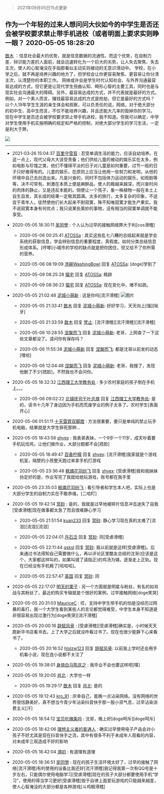 > 2021年09月05日15点更新
<link rel="stylesheet" href="https://cdn.jsdelivr.net/gh/taotie6/sampleJSON@main/css/photo_show.css">


 ## 作为一个年轻的过来人想问问大伙如今的中学生是否还会被学校要求禁止带手机进校（或者明面上要求实则睁一眼？ 2020-05-05 18:28:20

 [㪚木](https://www.coolapk.com/feed/18616934?shareKey=MGI4MGFhOTk1NWZiNjEzMTc1NTI~) ：信息社会最大的优势，就是信息数据的流通性。而这个优势，在自制力差、辩识能力差的人面前，就会迅速转化为一个巨大的劣势，让人失去聚焦、失去主次，使人的心智淹没在手指那看似主动实则被动的无意识滑动中。
学校，在小学之后，就不再是培养兴趣的地方了<!--break-->，但学校会让你更容易聚焦、更容易让你分清主次，认清楚你的本职工作。
网络或许会是学生时代认知社会、与外界沟通最容易达成的方式，但它更是让现代学生扭曲认知、畸形心智的主要工具，同时也是与现实社会沟通最大的障碍。另外，最容易达成的方式，并不代表就是最好的方式。例如，对一个素人而言，赚钱最容易达成的方式是抢劫，但它是最好的方式吗？
以个人19年学生生涯的亲生体会和观察，可以负责任的说，网络，对于绝大部分的初中生、高中生而言，不仅不能培养兴趣，并且还能大几率的毁掉你的学习。
现在中学生是否还会被学校要求禁止带手机进校，我不知道。但我可以确定，中学对学生使用手机实施明确的规定和严格的控制，对绝大部分学生的学习生活，一定是利大于弊。 

<div class="album">
<img class="img-item" src="https://image.coolapk.com/feed/2019/0426/07/1081091_1556235188_5617@322x233.gif" />
</div>

 ------- 

- 2021-03-26 15:04:37 [百里守雪音](uid=1080769) : 忍受单调生活的能力，应该自幼培养。在这一点上，现代父母大大该受责备；他们供给儿童的被动的娱乐实在太多，例如电影与珍馐之类，他们不懂得平淡的日子对儿童是如何重要，过节一般的日子只好难得有的。儿童的娱乐，在原则上应当让他用一些努力和发明，从他的环境中自己去创造出来。凡是兴奋的<!--break-->，同时不包括体力运动的娱乐，如观剧等等，决不可常有。刺激在本质上便是麻醉品，使人的瘾越来越深，而兴奋时间的肉体的静止，又是违反本能的。倘使让一个孩子，象一株植物一般在本土上自生自发，其长成的结果一定极其圆满。太多的旅行，太多复杂的印象，不适宜于青年人，徒然使他们长大起来不耐寂寞，殊不知唯寂寞才能生产果实。我不说寂寞本身有何优点；我只说某些美妙的事物，没有相当的寂寞单调就不能享受。 

- 2020-05-05 18:30:11 [吴同學](uid=1320218) : 个人认为过早的接触网络弊大于利[cos滑稽] 

    - 2020-05-06 00:25:41 [ATOSSa](uid=2489532) : 其实这些乱七八糟的总结起来就是学会系统的获取信息，学会辨别信息的重要程度，真假度。如何分类总结信息形成体系。[哼唧]小城市的学校的缺点就是把你困住，但又给不了你所需的营养。 

    - 2020-05-06 08:19:09 [洗碗WashingBowl](uid=1985731) 回复 [ATOSSa](uid=2489532): [doge]学到了 

    - 2020-05-09 08:25:28 [猫宅](uid=1626064) 回复 [ATOSSa](uid=2489532): 精辟 

    - 2020-05-09 08:36:23 [猫宅](uid=1626064) 回复 [ATOSSa](uid=2489532): 现在变化中，堵不如疏。 

- 2020-05-05 21:02:48 [泥城小萌新](uid=2856292) : 这是你吗[流汗滑稽] ![图片](https://image.coolapk.com/feed/2020/0505/21/2856292_6a842e88_3767_7048@1440x3120.jpeg)

    - 2020-05-05 21:33:41 [㪚木](uid=1081091) 回复 [泥城小萌新](uid=2856292): 好好学习，天天向上[强][呲牙] 

    - 2020-05-05 21:33:59 [㪚木](uid=1081091) 回复 [梵止](uid=1173533): [流汗滑稽][流汗滑稽][流汗滑稽] 

    - 2020-05-06 10:28:55 [涅槃而飞](uid=1128897) 回复 [泥城小萌新](uid=2856292): 老哥，上网查了一下这些文章都没了。请问你有保存吗？ 

    - 2020-05-06 11:55:38 [泥城小萌新](uid=2856292) 回复 [涅槃而飞](uid=1128897): 都是沈哥以前发的动态[嘿哈] 

    - 2020-05-06 12:04:48 [涅槃而飞](uid=1128897) 回复 [泥城小萌新](uid=2856292): 老哥，我搜了，发现他删了不少[捂脸]，不然我也不会问你。 

- 2020-05-05 18:32:32 [江西理工大学教务处](uid=2334391) : 多少农村家庭的孩子倒在手机上。。。 

    - 2020-05-06 09:02:22 [北镇抚司千叶总旗](uid=2355110) 回复 [江西理工大学教务处](uid=2334391): 是的，读书十几年了身边因为手机而荒废学业的例子太多了。农村学生[表面开心] 

- 2020-05-06 01:51:11 [十天雷霆双脚蹬](uid=2399177) : 方法很重要，要只是单纯的禁止玩手机电脑，结果就是大学生猝死那种... 

- 2020-05-05 18:43:58 [shyex](uid=629300) : 我表弟表妹，一个9岁一个11岁，成天吵着要手机玩恰鸡，让他们做作业，大部分题都不会[捂脸] 

    - 2020-05-05 18:49:47 [百香柠檬](uid=2068085) 回复 [shyex](uid=629300): [流汗滑稽]我家就是个游戏机室，隔壁的小孩整天跑过来拿手机打游戏 

    - 2020-05-05 23:36:48 [枫燐花羽纷飞](uid=3295709) 回复 [shyex](uid=629300): [受虐滑稽]我和我妹妹协定好的是，作业写完了我就给她玩游戏，账号都在我手里 

- 2020-05-05 23:35:03 [枫燐花羽纷飞](uid=3295709) : 看引导者和学生本人吧，实际上也是大部分学生的自制力实在不敢恭维。[二哈盯] 

- 2020-05-05 19:42:14 [冥砂](uid=2036510) : 是的，我就是过早地被碎片信息冲击迷失了自我[受虐滑稽]现在做事都太急了而且很难静心学习 

    - 2020-05-05 21:51:54 [kuan233](uid=867999) 回复 [冥砂](uid=2036510): 静心学习现在真的太难了[流泪][流泪][流泪] 

    - 2020-05-05 22:04:01 [月石泛](uid=1607061) 回复 [冥砂](uid=2036510): 同[受虐滑稽] 

    - 2020-05-05 22:11:44 [qsksl](uid=2849954) 回复 [冥砂](uid=2036510): 我以前就是这样[受虐滑稽]。后来通过书法得知自己需要做什么，再以评论区里酷友总结的沈哥(应该是这个，大家都这样叫的，如果叫错了请指正)的鸡汤为辅，逐渐走上正轨。现在已经没有手机瘾了[哈哈哈]。 

    - 2020-05-05 22:57:47 [英国](uid=2332185) 回复 [冥砂](uid=2036510): 同 

- 2020-05-05 22:17:07 [明天的栗子](uid=1195600) : 另一个方面就是明星与粉丝，有名的如肖战与其粉丝了，最近的购买专辑就是个很好的案例，过早接触网络[doge笑哭] 

- 2020-05-05 20:31:03 [MauriceC](uid=2661286) : 哎，支持中学生带手机的怕是没经历过网暴的毒打，我一个大学生看到某些人的言论都觉得难受，中学生本身不知道是非很容易出现过激行为[doge笑哭][流汗滑稽] 

- 2020-05-05 20:00:16 [辞赋风骨](uid=875865) : [受虐滑稽][受虐滑稽]确实是，小时候天天跑新华书店看书去。上了大学之后就没咋看过书了。现在也很少能静下心来看书了。 

    - 2020-05-05 20:16:52 [hlslzw123](uid=806812) 回复 [辞赋风骨](uid=875865): 以前我上学时还会用手机看小说，现在连小说都不关注了 

- 2020-05-05 19:38:01 [身骑白马陈庆之](uid=2069442) : 我毕业不会也要这样吧[噗] 

- 2020-05-05 19:20:05 [肖北](uid=1156293) : 大学也一样 

    - 2020-05-05 19:29:17 [㪚木](uid=1081091) 回复 [肖北](uid=1156293): 是的 

- 2020-05-05 19:12:43 [kro_91](uid=2408423) : 庆幸自己，能晚一点沾染网络。没有网络的世界很恬静美好，真不想当今青少年沾染抖音快手那一股小资气息，过早沾染消费主义[汗] 

- 2020-05-05 18:54:12 [宝贝吃辣条吗](uid=1179959) : 沈哥，晚上好[doge呵斥][doge呵斥] 

- 2020-05-05 18:42:06 [理想主义者的普通人](uid=1708330) : 确实过早使用电子产品会对小孩子不好尤其是现在抖音快手之流，其中有很多不利于未成年人观看的内容，对未成年三观造成不好的影响 

- 2020-05-05 18:42:04 [溯初](uid=1776991) : 有道理有道理 

- 2020-05-05 18:36:51 [吴同學](uid=1320218) : 现在的孩子生活环境太好了，过早的接触了网络[流汗滑稽]有的使用的设备比我还好[流汗滑稽]我记得我第一次有QQ号是十岁左右，只能偶尔使用电脑学习[受虐滑稽]现在的孩子大部分都要使用手机“学习”，使用的得当学习更好[受虐滑稽]毁于自律上面爱玩游戏的只能越来越差<!--break-->，使人心智淹没的大部分都是各种游戏[斗鸡眼滑稽] 

